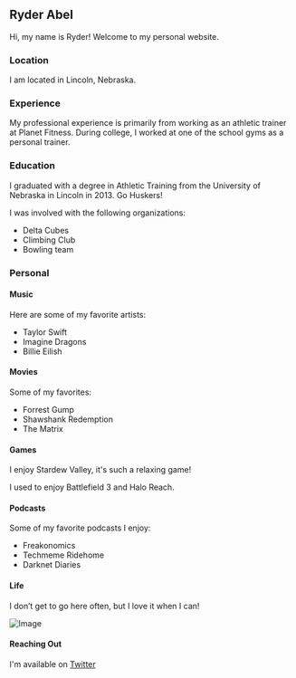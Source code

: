 ## Ryder Abel

Hi, my name is Ryder! Welcome to my personal website. 

### Location

I am located in Lincoln, Nebraska.

### Experience

My professional experience is primarily from working as an athletic trainer at Planet Fitness. During college, I worked at one of the school gyms as a personal trainer.

### Education

I graduated with a degree in Athletic Training from the University of Nebraska in Lincoln in 2013. Go Huskers!

I was involved with the following organizations:
* Delta Cubes
* Climbing Club
* Bowling team

### Personal
#### Music
Here are some of my favorite artists:
* Taylor Swift
* Imagine Dragons
* Billie Eilish

#### Movies
Some of my favorites:
* Forrest Gump
* Shawshank Redemption
* The Matrix

#### Games
I enjoy Stardew Valley, it's such a relaxing game!

I used to enjoy Battlefield 3 and Halo Reach. 

#### Podcasts
Some of my favorite podcasts I enjoy:
* Freakonomics
* Techmeme Ridehome 
* Darknet Diaries

#### Life
I don’t get to go here often, but I love it when I can! 

![Image](https://upload.wikimedia.org/wikipedia/commons/thumb/9/9f/Government_Square%2C_Lincoln%2C_Nebraska%2C_USA.jpg/1280px-Government_Square%2C_Lincoln%2C_Nebraska%2C_USA.jpg)

#### Reaching Out
I'm available on [Twitter](https://twitter.com/ryder_abel)
